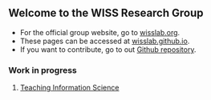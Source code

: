 ## Welcome to the WISS Research Group

- For the official group website, go to [wisslab.org](http://wisslab.org).
- These pages can be accessed at [wisslab.github.io](https://wisslab.github.io).
- If you want to contribute, go to out [Github repository](https://github.com/wisslab/wisslab.github.io).

### Work in progress
1. [Teaching Information Science](teaching-is/index.md)

